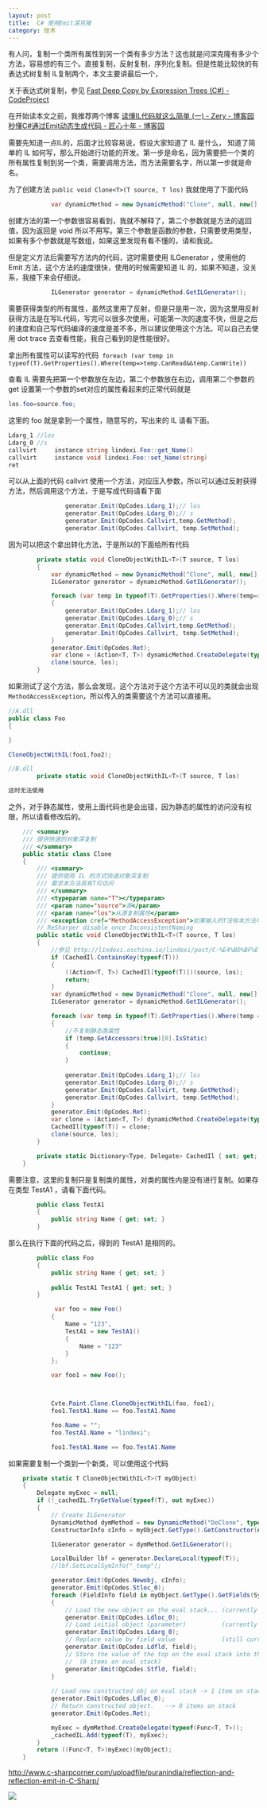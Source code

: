 ```yaml
---
layout: post
title:  C# 使用Emit深克隆 
category: 技术 
---
```


有人问，复制一个类所有属性到另一个类有多少方法？这也就是问深克隆有多少个方法，容易想的有三个。直接复制，反射复制，序列化复制。但是性能比较快的有表达式树复制 IL复制两个，本文主要讲最后一个，

<!--more-->
<!-- csdn -->

关于表达式树复制，参见 [Fast Deep Copy by Expression Trees (C#) - CodeProject](https://www.codeproject.com/Articles/1111658/Fast-Deep-Copy-by-Expression-Trees-C-Sharp)

在开始读本文之前，我推荐两个博客 [读懂IL代码就这么简单 (一) - Zery - 博客园](http://www.cnblogs.com/zery/p/3366175.html) [秒懂C#通过Emit动态生成代码 - 匠心十年 - 博客园](http://www.cnblogs.com/gaochundong/archive/2013/06/01/csharp_emit_generate_assembly.html)

需要先知道一点IL的，后面才比较容易说，假设大家知道了 IL 是什么， 知道了简单的 IL 如何写，那么开始进行功能的开发。第一步是命名，因为需要把一个类的所有属性复制到另一个类，需要调用方法，而方法需要名字，所以第一步就是命名。

为了创建方法 `public void Clone<T>(T source, T los)` 我就使用了下面代码

```csharp
            var dynamicMethod = new DynamicMethod("Clone", null, new[] { typeof(T), typeof(T) });

```
创建方法的第一个参数很容易看到，我就不解释了，第二个参数就是方法的返回值，因为返回是 void 所以不用写。第三个参数是函数的参数，只需要使用类型，如果有多个参数就是写数组，如果这里发现有看不懂的，请和我说。


但是定义方法后需要写方法内的代码，这时需要使用 ILGenerator ，使用他的 Emit 方法，这个方法的速度很快，使用的时候需要知道 IL 的，如果不知道，没关系，我接下来会仔细说。

```csharp
            ILGenerator generator = dynamicMethod.GetILGenerator();

```

需要获得类型的所有属性，虽然这里用了反射，但是只是用一次，因为这里用反射获得方法是在写IL代码，写完可以很多次使用，可能第一次的速度不快，但是之后的速度和自己写代码编译的速度是差不多，所以建议使用这个方法。可以自己去使用 dot trace 去查看性能，我自己看到的是性能很好。

拿出所有属性可以读写的代码` foreach (var temp in typeof(T).GetProperties().Where(temp=>temp.CanRead&&temp.CanWrite))`

查看 IL 需要先把第一个参数放在左边，第二个参数放在右边，调用第二个参数的 get 设置第一个参数的set对应的属性看起来的正常代码就是

```csharp
los.foo=source.foo;
```

这里的 foo 就是拿到一个属性，随意写的，写出来的 IL 请看下面。

```csharp
Ldarg_1 //los
Ldarg_0 //s
callvirt     instance string lindexi.Foo::get_Name()
callvirt     instance void lindexi.Foo::set_Name(string)
ret     
```
可以从上面的代码 callvirt 使用一个方法，对应压入参数，所以可以通过反射获得方法，然后调用这个方法，于是写成代码请看下面

```csharp
                generator.Emit(OpCodes.Ldarg_1);// los
                generator.Emit(OpCodes.Ldarg_0);// s
                generator.Emit(OpCodes.Callvirt,temp.GetMethod);
                generator.Emit(OpCodes.Callvirt, temp.SetMethod);
```

因为可以把这个拿出转化方法，于是所以的下面给所有代码

```csharp
        private static void CloneObjectWithIL<T>(T source, T los)
        {
            var dynamicMethod = new DynamicMethod("Clone", null, new[] { typeof(T), typeof(T) });
            ILGenerator generator = dynamicMethod.GetILGenerator();

            foreach (var temp in typeof(T).GetProperties().Where(temp=>temp.CanRead&&temp.CanWrite))
            {
                generator.Emit(OpCodes.Ldarg_1);// los
                generator.Emit(OpCodes.Ldarg_0);// s
                generator.Emit(OpCodes.Callvirt,temp.GetMethod);
                generator.Emit(OpCodes.Callvirt, temp.SetMethod);
            }
            generator.Emit(OpCodes.Ret);
            var clone = (Action<T, T>) dynamicMethod.CreateDelegate(typeof(Action<T, T>));
            clone(source, los);
        }
```

如果测试了这个方法，那么会发现，这个方法对于这个方法不可以见的类就会出现`MethodAccessException`，所以传入的类需要这个方法可以直接用。

```csharp
//A.dll
public class Foo
{

}

CloneObjectWithIL(foo1,foo2);

//B.dll
        private static void CloneObjectWithIL<T>(T source, T los)

这时无法使用
```

之外，对于静态属性，使用上面代码也是会出错，因为静态的属性的访问没有权限，所以请看修改后的。

```csharp
    /// <summary>
    /// 提供快速的对象深复制
    /// </summary>
    public static class Clone
    {
        /// <summary>
        /// 提供使用 IL 的方式快速对象深复制
        /// 要求本方法具有T可访问
        /// </summary>
        /// <typeparam name="T"></typeparam>
        /// <param name="source">源</param>
        /// <param name="los">从源复制属性</param>
        /// <exception cref="MethodAccessException">如果输入的T没有本方法可以访问，那么就会出现这个异常</exception>
        // ReSharper disable once InconsistentNaming
        public static void CloneObjectWithIL<T>(T source, T los)
        {
            //参见 http://lindexi.oschina.io/lindexi/post/C-%E4%BD%BF%E7%94%A8Emit%E6%B7%B1%E5%85%8B%E9%9A%86/
            if (CachedIl.ContainsKey(typeof(T)))
            {
                ((Action<T, T>) CachedIl[typeof(T)])(source, los);
                return;
            }
            var dynamicMethod = new DynamicMethod("Clone", null, new[] { typeof(T), typeof(T) });
            ILGenerator generator = dynamicMethod.GetILGenerator();

            foreach (var temp in typeof(T).GetProperties().Where(temp => temp.CanRead && temp.CanWrite))
            {
                //不复制静态类属性
                if (temp.GetAccessors(true)[0].IsStatic)
                {
                    continue;
                }
                
                generator.Emit(OpCodes.Ldarg_1);// los
                generator.Emit(OpCodes.Ldarg_0);// s
                generator.Emit(OpCodes.Callvirt, temp.GetMethod);
                generator.Emit(OpCodes.Callvirt, temp.SetMethod);
            }
            generator.Emit(OpCodes.Ret);
            var clone = (Action<T, T>) dynamicMethod.CreateDelegate(typeof(Action<T, T>));
            CachedIl[typeof(T)] = clone;
            clone(source, los);
        }

        private static Dictionary<Type, Delegate> CachedIl { set; get; } = new Dictionary<Type, Delegate>();
    }

```

需要注意，这里的复制只是复制类的属性，对类的属性内是没有进行复制。如果存在类型 TestA1 ，请看下面代码。

```csharp
        public class TestA1
        {
            public string Name { get; set; }
        }
```

那么在执行下面的代码之后，得到的 TestA1 是相同的。

```csharp
        public class Foo
        {
            public string Name { get; set; }
         
            public TestA1 TestA1 { get; set; }
        }

             var foo = new Foo()
            {
                Name = "123",
                TestA1 = new TestA1()
                {
                    Name = "123"
                }
            };

            var foo1 = new Foo();



            Cvte.Paint.Clone.CloneObjectWithIL(foo, foo1);
            foo1.TestA1.Name == foo.TestA1.Name

            foo.Name = "";
            foo.TestA1.Name = "lindexi";

            foo1.TestA1.Name == foo.TestA1.Name

```

如果需要复制一个类到一个新类，可以使用这个代码

```csharp
    private static T CloneObjectWithIL<T>(T myObject)
    {
        Delegate myExec = null;
        if (!_cachedIL.TryGetValue(typeof(T), out myExec))
        {
            // Create ILGenerator
            DynamicMethod dymMethod = new DynamicMethod("DoClone", typeof(T), new Type[] { typeof(T) }, true);
            ConstructorInfo cInfo = myObject.GetType().GetConstructor(new Type[] { });

            ILGenerator generator = dymMethod.GetILGenerator();

            LocalBuilder lbf = generator.DeclareLocal(typeof(T));
            //lbf.SetLocalSymInfo("_temp");

            generator.Emit(OpCodes.Newobj, cInfo);
            generator.Emit(OpCodes.Stloc_0);
            foreach (FieldInfo field in myObject.GetType().GetFields(System.Reflection.BindingFlags.Instance | System.Reflection.BindingFlags.Public | System.Reflection.BindingFlags.NonPublic))
            {
                // Load the new object on the eval stack... (currently 1 item on eval stack)
                generator.Emit(OpCodes.Ldloc_0);
                // Load initial object (parameter)          (currently 2 items on eval stack)
                generator.Emit(OpCodes.Ldarg_0);
                // Replace value by field value             (still currently 2 items on eval stack)
                generator.Emit(OpCodes.Ldfld, field);
                // Store the value of the top on the eval stack into the object underneath that value on the value stack.
                //  (0 items on eval stack)
                generator.Emit(OpCodes.Stfld, field);
            }
            
            // Load new constructed obj on eval stack -> 1 item on stack
            generator.Emit(OpCodes.Ldloc_0);
            // Return constructed object.   --> 0 items on stack
            generator.Emit(OpCodes.Ret);

            myExec = dymMethod.CreateDelegate(typeof(Func<T, T>));
            _cachedIL.Add(typeof(T), myExec);
        }
        return ((Func<T, T>)myExec)(myObject);
    }
```

http://www.c-sharpcorner.com/uploadfile/puranindia/reflection-and-reflection-emit-in-C-Sharp/

![](http://7xqpl8.com1.z0.glb.clouddn.com/34fdad35-5dfe-a75b-2b4b-8c5e313038e2%2F20178885325.jpg)

 
